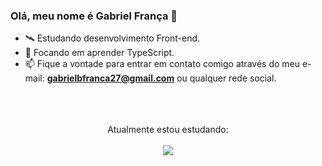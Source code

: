 ### Olá, meu nome é Gabriel França 👋


- 🛰️ Estudando desenvolvimento Front-end.
- 🌱 Focando em aprender TypeScript.
- 📫 Fique a vontade para entrar em contato comigo através do meu e-mail: <b>gabrielbfranca27@gmail.com</b> ou qualquer rede social.


<div align="center">
  <br>
  <br>
  <br>
  Atualmente estou estudando:
  <br>
  <br>
  <img src="https://skillicons.dev/icons?i=js,ts,html,css,git,nodejs,react,tailwind,prisma,angular" />
</div>
